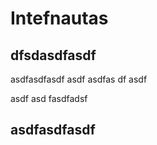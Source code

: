 Intefnautas
===========

dfsdasdfasdf
------------

asdfasdfasdf
asdf
asdfas
df
asdf

asdf
asd
fasdfadsf

asdfasdfasdf
------------
